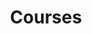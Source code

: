 ---
widget: collection
title: Courses
subtitle:
content:
  filters:
    folders:
      - courses
design:
  view: 
  columns: '1'
---